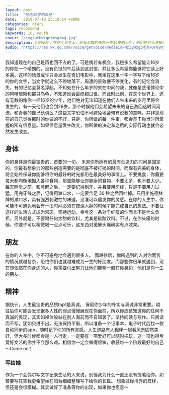 ```yaml
---
layout: post
title:  "写给16岁的自己"
date:   2018-07-10 23:10:14 +0000
categories: diary
tags: recommend
keywords: 16, youth
cover: "/img/webwxgetmsgimg.jpg"
description: 此时此刻，在这个世界上，还有无数的像你一样16岁的少年，他们绝对无法知道在他们人生未来的岁月里将会发生的。
audio: "https://res.wx.qq.com/voice/getvoice?mediaid=MzIyMzg3MjkxOF8yMjQ3NDg0MTcy"
---
```


我知道现在的自己是再也回不去的了。可是倘若有机会，我是多么希望能让16岁的你在一个晴朗的，没有负担的午后读到这封信，并且多么希望你能够将它读上好多遍。这样的场景或许只会发生在奇幻电影中，我坐在这里一字一字写下给16岁的你的文字，当文字就这么不停地落下，周遭的景致便不停变化，有的记忆会消失，有的记忆会莫名浮起，不知处在什么年岁的夹在中间的我，就像是芝诺悖论中的阿喀琉斯和那只乌龟，不知道谁会最终超过谁。而此时此刻，在这个世界上，还有无数的像你一样16岁的少年，他们绝对无法知道在他们人生未来的岁月里将会发生的。有一天他们也会到28岁，那个时候他们会希望未来的自己游回这时间河流，和青春的自己长谈么？这些文字恐怕不可避免地会带有说教的意味，并非是现在的自己觉得那时的你做的不好。只是，你所做的每一件事，都会基于你当时所掌握的所有信息量。如果信息量发生改变，你所做的决定和之后的实际行动也就会必然发生改变。

## 身体
你的身体是你最宝贵的、首要的一切。
未来你所拥有的最有创造力的时间是固定的，你最有想象力的那些创造需要的是彻底不被打扰的时间，而保有完美的身体，将会始终保证你能够将你的最好的时光都用在最美好的事情上。不要挑食，你需要每天都均衡地摄入各种食物，那些能够让你健康的食物，不要太多，也不要太少。每天睡觉之前，和睡醒之后，一定要记得刷牙，并且要用牙线，只是不要用力过猛。用完牙线之后，记得用漱口水，一定要含足 30 秒之后再吐掉。只用李施德林牌的漱口水，具有强烈刺激性的味道，没准可以启发你的灵感。在你的人生中，你可能不可避免地会有一段时间必须在夜深人静的时候才能完成自己的想法。不要让这样的生活方式成为常态。坚持运动，幸亏这一条对于纤瘦的你而言不是什么负担。另外就是，不要喝任何太甜的饮料，尤其是碳酸饮料。不过，在你头痛的时候，你或许可以稍微喝一点点可乐，这东西对缓解头痛确实有点效果。

## 朋友
在你的人生中，你不可避免地会遇到很多人。
而越往后，你所遇到的人对你而言的情况就越复杂，恐怕你们也就越难成为一生的好朋友。而那些你很早就遇到，现在却依然在你身边的人，你需要付出努力让他们能够一直在你身边，他们是你一生的朋友。

## 精神
据统计，人生最宝贵的品质top1是真诚。
保留你少年的朴实与真诚非常重要。越往后你可能会发现很多人性的弱点慢慢展现在你面前，所以你应该知道你的任何不真诚的表现，其实如裸体般站在别人面前而不自知罢了。坚持阅读与写作。只阅读而不写，犹如只进不出，无法保持平衡，所以准备一个记事本，电子时代后找一款自动同步的app，随时记下你的所有灵感。人生道路有人相伴一起看风景固然美好，但大多时候都会是一人行走，一定要有一项爱好可以随时把玩，这一项也得亏爱好文艺的你并不会那么难。相信你一定会做得很棒，收获每一个阶段最好的自己～Come on！

### 写给她
作为一个会偶尔写文字记录生活的人来说，别怪我为什么一直还没有提笔给你。如若要写其实我更希望坐在阳台细细整理写下给你的长篇。 想象过你清秀的模样，但还是会很模糊。其实做好了准备等你的出现，如果你也愿意～